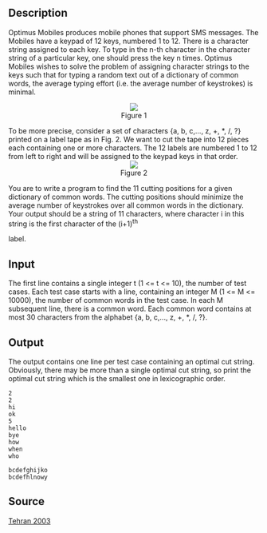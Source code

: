 <h2>Description</h2><p>Optimus Mobiles produces mobile phones that support SMS messages. The Mobiles have a keypad of 12 keys, numbered 1 to 12. There is a character string assigned to each key. To type in the n-th character in the character string of a particular key, one should press the key n times. Optimus Mobiles wishes to solve the problem of assigning character strings to the keys such that for typing a random text out of a dictionary of common words, the average typing effort (i.e. the average number of keystrokes) is minimal. 
</p><center><img src="images/2292_1.jpg">
<br>Figure 1</center><p>
</p>To be more precise, consider a set of characters {a, b, c,..., z, +, *, /, ?} printed on a label tape as in Fig. 2. We want to cut the tape into 12 pieces each containing one or more characters. The 12 labels are numbered 1 to 12 from left to right and will be assigned to the keypad keys in that order. 
<center><img src="images/2292_2.jpg">
<br>Figure 2</center><p>
</p>You are to write a program to find the 11 cutting positions for a given dictionary of common words. The cutting positions should minimize the average number of keystrokes over all common words in the dictionary. Your output should be a string of 11 characters, where character i in this string is the first character of the (i+1)<sup>th</sup><p> label.</p><h2>Input</h2><p>The first line contains a single integer t (1 &lt;= t &lt;= 10), the number of test cases. Each test case starts with a line, containing an integer M (1 &lt;= M &lt;= 10000), the number of common words in the test case. In each M subsequent line, there is a common word. Each common word contains at most 30 characters from the alphabet {a, b, c,..., z, +, *, /, ?}.</p><h2>Output</h2><p>The output contains one line per test case containing an optimal cut string. Obviously, there may be more than a single optimal cut string, so print the optimal cut string which is the smallest one in lexicographic order.</p><pre><code class="language-input1">2
2
hi
ok
5
hello
bye
how
when
who
</code></pre><pre><code class="language-output1">bcdefghijko
bcdefhlnowy
</code></pre><h2>Source</h2><a href="searchproblem?field=source&amp;key=Tehran+2003">Tehran 2003</a>